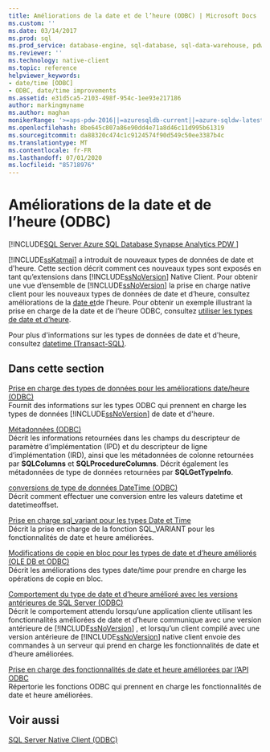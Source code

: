 ```yaml
---
title: Améliorations de la date et de l’heure (ODBC) | Microsoft Docs
ms.custom: ''
ms.date: 03/14/2017
ms.prod: sql
ms.prod_service: database-engine, sql-database, sql-data-warehouse, pdw
ms.reviewer: ''
ms.technology: native-client
ms.topic: reference
helpviewer_keywords:
- date/time [ODBC]
- ODBC, date/time improvements
ms.assetid: e31d5ca5-2103-498f-954c-1ee93e217186
author: markingmyname
ms.author: maghan
monikerRange: '>=aps-pdw-2016||=azuresqldb-current||=azure-sqldw-latest||>=sql-server-2016||=sqlallproducts-allversions||>=sql-server-linux-2017||=azuresqldb-mi-current'
ms.openlocfilehash: 8be645c807a86e90dd4e71a8d46c11d995b61319
ms.sourcegitcommit: da88320c474c1c9124574f90d549c50ee3387b4c
ms.translationtype: MT
ms.contentlocale: fr-FR
ms.lasthandoff: 07/01/2020
ms.locfileid: "85718976"
---
```

# <a name="date-and-time-improvements-odbc"></a>Améliorations de la date et de l’heure (ODBC)
[!INCLUDE[SQL Server Azure SQL Database Synapse Analytics PDW ](../../includes/applies-to-version/sql-asdb-asdbmi-asdw-pdw.md)]

  [!INCLUDE[ssKatmai](../../includes/sskatmai-md.md)] a introduit de nouveaux types de données de date et d'heure. Cette section décrit comment ces nouveaux types sont exposés en tant qu’extensions dans [!INCLUDE[ssNoVersion](../../includes/ssnoversion-md.md)] Native Client. Pour obtenir une vue d’ensemble de [!INCLUDE[ssNoVersion](../../includes/ssnoversion-md.md)] la prise en charge native client pour les nouveaux types de données de date et d’heure, consultez améliorations de la [date et](../../relational-databases/native-client/features/date-and-time-improvements.md)de l’heure. Pour obtenir un exemple illustrant la prise en charge de la date et de l’heure ODBC, consultez [utiliser les types de date et d’heure](../../relational-databases/native-client-odbc-how-to/use-date-and-time-types.md).  
  
 Pour plus d'informations sur les types de données de date et d'heure, consultez [datetime &#40;Transact-SQL&#41;](../../t-sql/data-types/datetime-transact-sql.md).  
  
## <a name="in-this-section"></a>Dans cette section  
 [Prise en charge des types de données pour les améliorations date/heure (ODBC)](../../relational-databases/native-client-odbc-date-time/data-type-support-for-odbc-date-and-time-improvements.md)  
 Fournit des informations sur les types ODBC qui prennent en charge les types de données [!INCLUDE[ssNoVersion](../../includes/ssnoversion-md.md)] de date et d'heure.  
  
 [Métadonnées &#40;ODBC&#41;](https://msdn.microsoft.com/library/99133efc-b1f2-46e9-8203-d90c324a8e4c)  
 Décrit les informations retournées dans les champs du descripteur de paramètre d’implémentation (IPD) et du descripteur de ligne d’implémentation (IRD), ainsi que les métadonnées de colonne retournées par **SQLColumns** et **SQLProcedureColumns**. Décrit également les métadonnées de type de données retournées par **SQLGetTypeInfo**.  
  
 [conversions de type de données DateTime &#40;ODBC&#41;](../../relational-databases/native-client-odbc-date-time/datetime-data-type-conversions-odbc.md)  
 Décrit comment effectuer une conversion entre les valeurs datetime et datetimeoffset.  
  
 [Prise en charge sql_variant pour les types Date et Time](../../relational-databases/native-client-odbc-date-time/sql-variant-support-for-date-and-time-types.md)  
 Décrit la prise en charge de la fonction SQL_VARIANT pour les fonctionnalités de date et heure améliorées.  
  
 [Modifications de copie en bloc pour les types de date et d’heure améliorés &#40;OLE DB et ODBC&#41;](../../relational-databases/native-client-odbc-date-time/bulk-copy-changes-for-enhanced-date-and-time-types-ole-db-and-odbc.md)  
 Décrit les améliorations des types date/time pour prendre en charge les opérations de copie en bloc.  
  
 [Comportement du type de date et d’heure amélioré avec les versions antérieures de SQL Server &#40;ODBC&#41;](../../relational-databases/native-client-odbc-date-time/enhanced-date-and-time-type-behavior-with-previous-sql-server-versions-odbc.md)  
 Décrit le comportement attendu lorsqu’une application cliente utilisant les fonctionnalités améliorées de date et d’heure communique avec une version antérieure de [!INCLUDE[ssNoVersion](../../includes/ssnoversion-md.md)] , et lorsqu’un client compilé avec une version antérieure de [!INCLUDE[ssNoVersion](../../includes/ssnoversion-md.md)] native client envoie des commandes à un serveur qui prend en charge les fonctionnalités de date et d’heure améliorées.  
  
 [Prise en charge des fonctionnalités de date et heure améliorées par l’API ODBC](../../relational-databases/native-client-odbc-date-time/odbc-api-support-for-enhanced-date-and-time-features.md)  
 Répertorie les fonctions ODBC qui prennent en charge les fonctionnalités de date et heure améliorées.  
  
## <a name="see-also"></a>Voir aussi  
 [SQL Server Native Client &#40;ODBC&#41;](../../relational-databases/native-client/odbc/sql-server-native-client-odbc.md)  
  
  
